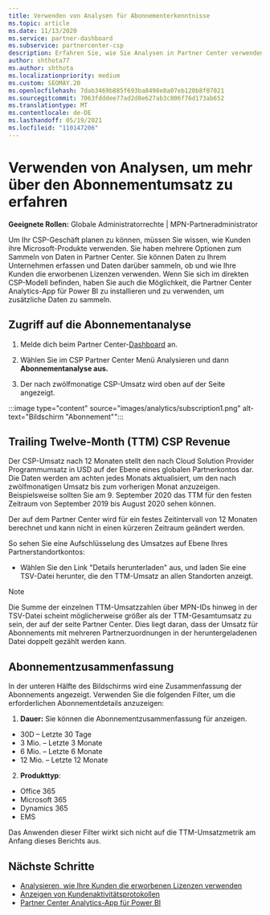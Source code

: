 ```yaml
---
title: Verwenden von Analysen für Abonnementerkenntnisse
ms.topic: article
ms.date: 11/13/2020
ms.service: partner-dashboard
ms.subservice: partnercenter-csp
description: Erfahren Sie, wie Sie Analysen in Partner Center verwenden, um Ihr Unternehmen besser zu verstehen und zu erfahren, wie Ihre Kunden die erworbenen Lizenzen verwenden.
author: shthota77
ms.author: shthota
ms.localizationpriority: medium
ms.custom: SEOMAY.20
ms.openlocfilehash: 7dab3469b885f693ba8498e8a07eb120b8f07021
ms.sourcegitcommit: 7063fdddee77ad2d8e627ab3c806f76d173ab652
ms.translationtype: MT
ms.contentlocale: de-DE
ms.lasthandoff: 05/19/2021
ms.locfileid: "110147206"
---
```

# <a name="use-analytics-to-learn-more-about-subscription-revenue"></a>Verwenden von Analysen, um mehr über den Abonnementumsatz zu erfahren

**Geeignete Rollen:** Globale Administratorrechte | MPN-Partneradministrator

Um Ihr CSP-Geschäft planen zu können, müssen Sie wissen, wie Kunden ihre Microsoft-Produkte verwenden. Sie haben mehrere Optionen zum Sammeln von Daten in Partner Center. Sie können Daten zu Ihrem Unternehmen erfassen und Daten darüber sammeln, ob und wie Ihre Kunden die erworbenen Lizenzen verwenden. Wenn Sie sich im direkten CSP-Modell befinden, haben Sie auch die Möglichkeit, die Partner Center Analytics-App für Power BI zu installieren und zu verwenden, um zusätzliche Daten zu sammeln.

## <a name="access-to-the-subscription-analytics"></a>Zugriff auf die Abonnementanalyse

1. Melde dich beim Partner Center-[Dashboard](https://partner.microsoft.com/dashboard/home) an.
1. Wählen Sie im CSP Partner Center Menü Analysieren und dann **Abonnementanalyse aus.** 

1. Der nach zwölfmonatige CSP-Umsatz wird oben auf der Seite angezeigt.

:::image type="content" source="images/analytics/subscription1.png" alt-text="Bildschirm &quot;Abonnement&quot;":::

## <a name="trailing-twelve-month-ttm-csp-revenue"></a>Trailing Twelve-Month (TTM) CSP Revenue

Der CSP-Umsatz nach 12 Monaten stellt den nach Cloud Solution Provider Programmumsatz in USD auf der Ebene eines globalen Partnerkontos dar. Die Daten werden am achten jedes Monats aktualisiert, um den nach zwölfmonatigen Umsatz bis zum vorherigen Monat anzuzeigen. Beispielsweise sollten Sie am 9. September 2020 das TTM für den festen Zeitraum von September 2019 bis August 2020 sehen können.

Der auf dem Partner Center wird für ein festes Zeitintervall von 12 Monaten berechnet und kann nicht in einen kürzeren Zeitraum geändert werden.

So sehen Sie eine Aufschlüsselung des Umsatzes auf Ebene Ihres Partnerstandortkontos:

- Wählen Sie den Link "Details herunterladen" aus, und laden Sie eine TSV-Datei herunter, die den TTM-Umsatz an allen Standorten anzeigt.

>[!NOTE] 
>Die Summe der einzelnen TTM-Umsatzzahlen über MPN-IDs hinweg in der TSV-Datei scheint möglicherweise größer als der TTM-Gesamtumsatz zu sein, der auf der seite Partner Center. Dies liegt daran, dass der Umsatz für Abonnements mit mehreren Partnerzuordnungen in der heruntergeladenen Datei doppelt gezählt werden kann.

## <a name="subscription-summary"></a>Abonnementzusammenfassung

In der unteren Hälfte des Bildschirms wird eine Zusammenfassung der Abonnements angezeigt. Verwenden Sie die folgenden Filter, um die erforderlichen Abonnementdetails anzuzeigen:  

1. **Dauer:** Sie können die Abonnementzusammenfassung für anzeigen. 

- 30D – Letzte 30 Tage
- 3 Mio. – Letzte 3 Monate
- 6 Mio. – Letzte 6 Monate
- 12 Mio. – Letzte 12 Monate

2. **Produkttyp**:
 
- Office 365
- Microsoft 365
- Dynamics 365
- EMS

Das Anwenden dieser Filter wirkt sich nicht auf die TTM-Umsatzmetrik am Anfang dieses Berichts aus.


 
## <a name="next-steps"></a>Nächste Schritte

- [Analysieren, wie Ihre Kunden die erworbenen Lizenzen verwenden](increasing-adoption-and-satisfaction.md)  
- [Anzeigen von Kundenaktivitätsprotokollen](activity-logs.md)
- [Partner Center Analytics-App für Power BI](power-bi-app-for-direct-partners.md)






